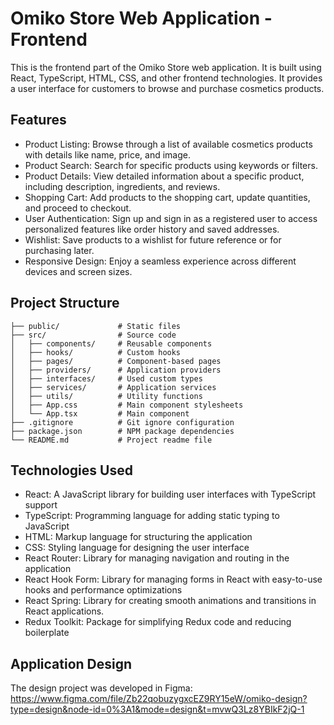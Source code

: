 # Omiko Store Web Application - Frontend

This is the frontend part of the Omiko Store web application. It is built using React, TypeScript, HTML, CSS, and other frontend technologies. It provides a user interface for customers to browse and purchase cosmetics products.

## Features

- Product Listing: Browse through a list of available cosmetics products with details like name, price, and image.
- Product Search: Search for specific products using keywords or filters.
- Product Details: View detailed information about a specific product, including description, ingredients, and reviews.
- Shopping Cart: Add products to the shopping cart, update quantities, and proceed to checkout.
- User Authentication: Sign up and sign in as a registered user to access personalized features like order history and saved addresses.
- Wishlist: Save products to a wishlist for future reference or for purchasing later.
- Responsive Design: Enjoy a seamless experience across different devices and screen sizes.

## Project Structure

```
├── public/             # Static files
├── src/                # Source code
│   ├── components/     # Reusable components
│   ├── hooks/          # Custom hooks
│   ├── pages/          # Component-based pages
│   ├── providers/      # Application providers
│   ├── interfaces/     # Used custom types
│   ├── services/       # Application services
│   ├── utils/          # Utility functions
│   ├── App.css         # Main component stylesheets
│   └── App.tsx         # Main component
├── .gitignore          # Git ignore configuration
├── package.json        # NPM package dependencies
└── README.md           # Project readme file
```

## Technologies Used

- React: A JavaScript library for building user interfaces with TypeScript support
- TypeScript: Programming language for adding static typing to JavaScript
- HTML: Markup language for structuring the application
- CSS: Styling language for designing the user interface
- React Router: Library for managing navigation and routing in the application
- React Hook Form: Library for managing forms in React with easy-to-use hooks and performance optimizations
- React Spring: Library for creating smooth animations and transitions in React applications.
- Redux Toolkit: Package for simplifying Redux code and reducing boilerplate

## Application Design

The design project was developed in Figma:
https://www.figma.com/file/Zb22qobuzygxcEZ9RY15eW/omiko-design?type=design&node-id=0%3A1&mode=design&t=mvwQ3Lz8YBIkF2jQ-1
